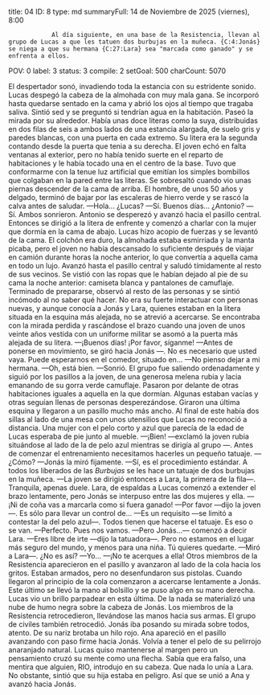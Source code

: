 title:          04
ID:             8
type:           md
summaryFull:    14 de Noviembre de 2025 (viernes), 8:00
                
                Al día siguiente, en una base de la Resistencia, llevan al grupo de Lucas a que les tatuen dos burbujas en la muñeca. {C:4:Jonás} se niega a que su hermana {C:27:Lara} sea "marcada como ganado" y se enfrenta a ellos.
POV:            0
label:          3
status:         3
compile:        2
setGoal:        500
charCount:      5070


El despertador sonó, invadiendo toda la estancia con su estridente sonido.
Lucas despegó la cabeza de la almohada con muy mala gana. Se incorporó hasta quedarse sentado en la cama y abrió los ojos al tiempo que tragaba saliva. Sintió sed y se preguntó si tendrían agua en la habitación.
Paseó la mirada por su alrededor. Había unas doce literas como la suya, distribuidas en dos filas de seis a ambos lados de una estancia alargada, de suelo gris y paredes blancas, con una puerta en cada extremo. Su litera era la segunda contando desde la puerta que tenia a su derecha.
El joven echó en falta ventanas al exterior, pero no había tenido suerte en el reparto de habitaciones y le había tocado una en el centro de la base. Tuvo que conformarme con la tenue luz artificial que emitían los simples bombillos que colgaban en la pared entre las literas.
Se sobresaltó cuando vio unas piernas descender de la cama de arriba. El hombre, de unos 50 años y delgado, terminó de bajar por las escaleras de hierro verde y se rascó la calva antes de saludar.
—Hola... ¿Lucas?
—Sí. Buenos días... ¿Antonio?
—Sí.
Ambos sonrieron. Antonio se desperezó y avanzó hacia el pasillo central. Entonces se dirigió a la litera de enfrente y comenzó a charlar con la mujer que dormía en la cama de abajo.
Lucas hizo acopio de fuerzas y se levantó de la cama. El colchón era duro, la almohada estaba esmirriada y la manta picaba, pero el joven no había descansado lo suficiente después de viajar en camión durante horas la noche anterior, lo que convertía a aquella cama en todo un lujo.
Avanzó hasta el pasillo central y saludó tímidamente al resto de sus vecinos. Se vistió con las ropas que le habían dejado al pie de su cama la noche anterior: camiseta blanca y pantalones de camuflaje.
Terminado de prepararse, observó al resto de las personas y se sintió incómodo al no saber qué hacer. No era su fuerte interactuar con personas nuevas, y aunque conocía a Jonás y Lara, quienes estaban en la litera situada en la esquina más alejada, no se atrevió a acercarse.
Se encontraba con la mirada perdida y rascándose el brazo cuando una joven de unos veinte años vestida con un uniforme militar se asomó a la puerta más alejada de su litera.
—¡Buenos días! ¡Por favor, síganme! —Antes de ponerse en movimiento, se giró hacia Jonás —. No es necesario que usted vaya. Puede esperarnos en el comedor, situado en...
—No pienso dejar a mi hermana.
—Oh, está bien. —Sonrió.
El grupo fue saliendo ordenadamente y siguió por los pasillos a la joven, de una generosa melena rubia y lacia emanando de su gorra verde camuflaje. Pasaron por delante de otras habitaciones iguales a aquella en la que dormían. Algunas estaban vacías y otras seguían llenas de personas desperezándose.
Giraron una última esquina y llegaron a un pasillo mucho más ancho. Al final de este había dos sillas al lado de una mesa con unos utensilios que Lucas no reconoció a distancia. Una mujer con el pelo corto y azul que parecía de la edad de Lucas esperaba de pie junto al mueble.
—¡Bien! —exclamó la joven rubia situándose al lado de la de pelo azul mientras se dirigía al grupo —. Antes de comenzar el entrenamiento necesitamos hacerles un pequeño tatuaje.
—¿Cómo? —Jonás la miró fijamente.
—Sí, es el procedimiento estándar. A todos los liberados de las *Burbujas* se les hace un tatuaje de dos burbujas en la muñeca. —La joven se dirigió entonces a Lara, la primera de la fila—. Tranquila, apenas duele.
Lara, de espaldas a Lucas comenzó a extender el brazo lentamente, pero Jonás se interpuso entre las dos mujeres y ella.
—¡Ni de coña vas a marcarla como si fuera ganado!
—Por favor —dijo la joven—. Es sólo para llevar un control de...
—Es un requisito —se limitó a contestar la del pelo azul—. Todos tienen que hacerse el tatuaje. Es eso o se van.
—Perfecto. Pues nos vamos.
—Pero Jonás...— comenzó a decir Lara.
—Eres libre de irte —dijo la tatuadora—. Pero no estamos en el lugar más seguro del mundo, y menos para una niña. Tú quieres quedarte. —Miró a Lara—. ¿No es así?
—Yo...
—¡No te acerques a ella!
Otros miembros de la Resistencia aparecieron en el pasillo y avanzaron al lado de la cola hacia los gritos. Estaban armados, pero no desenfundaron sus pistolas.
Cuando llegaron al principio de la cola comenzaron a acercarse lentamente a Jonás. Este último se llevó la mano al bolsillo y se puso algo en su mano derecha. 
Lucas vio un brillo parpadear en esta última. De la nada se materializó una nube de humo negra sobre la cabeza de Jonás. Los miembros de la Resistencia retrocedieron, llevándose las manos hacia sus armas. El grupo de civiles también retrocedió.
Jonás iba posando su mirada sobre todos, atento. De su nariz brotaba un hilo rojo.
Ana apareció en el pasillo avanzando con paso firme hacia Jonás. Volvía a tener el pelo de su pelirrojo anaranjado natural.
Lucas quiso mantenerse al margen pero un pensamiento cruzó su mente como una flecha. Sabía que era falso, una mentira que alguien, RIO, introdujo en su cabeza. Que nada lo unía a Lara.
No obstante, sintió que su hija estaba en peligro.
Así que se unió a Ana y avanzó hacia Jonás.